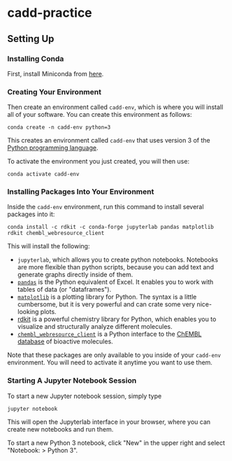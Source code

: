 # cadd-practice

## Setting Up

### Installing Conda

First, install Miniconda from [here](https://docs.conda.io/en/latest/miniconda.html).

### Creating Your Environment

Then create an environment called `cadd-env`, which is where you will install all of your software.
You can create this environment as follows:
```
conda create -n cadd-env python=3
```
This creates an environment called `cadd-env` that uses version 3 of the [Python programming language](https://docs.python.org/3/).

To activate the environment you just created, you will then use:
```
conda activate cadd-env
```

### Installing Packages Into Your Environment

Inside the `cadd-env` environment, run this command to install several packages into it:
```
conda install -c rdkit -c conda-forge jupyterlab pandas matplotlib rdkit chembl_webresource_client
```
This will install the following:

 - `jupyterlab`, which allows you to create python notebooks. Notebooks are more flexible than python scripts, because you can add text and generate graphs directly inside of them.
 - [`pandas`](https://pandas.pydata.org/docs/) is the Python equivalent of Excel. It enables you to work with tables of data (or "dataframes").
 - [`matplotlib`](https://matplotlib.org/) is a plotting library for Python. The syntax is a little cumbersome, but it is very powerful and can crate some very nice-looking plots.
 - [rdkit](https://www.rdkit.org/docs/) is a powerful chemistry library for Python, which enables you to visualize and structurally analyze different molecules.
 - [`chembl_webresource_client`](https://github.com/chembl/chembl_webresource_client) is a Python interface to the [ChEMBL database](https://www.ebi.ac.uk/chembl/) of bioactive molecules.

Note that these packages are only available to you inside of your `cadd-env` environment.
You will need to activate it anytime you want to use them.

### Starting A Jupyter Notebook Session

To start a new Jupyter notebook session, simply type
```
jupyter notebook
```
This will open the Jupyterlab interface in your browser, where you can create new notebooks and run them.

To start a new Python 3 notebook, click "New" in the upper right and select "Notebook: > Python 3".


